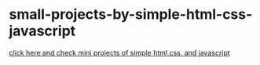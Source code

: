 # small-projects-by-simple-html-css-javascript
[click here and check mini projects of simple html,css, and javascript]( https://parin-2002.github.io/small-projects-by-simple-html-css-javascript/)
